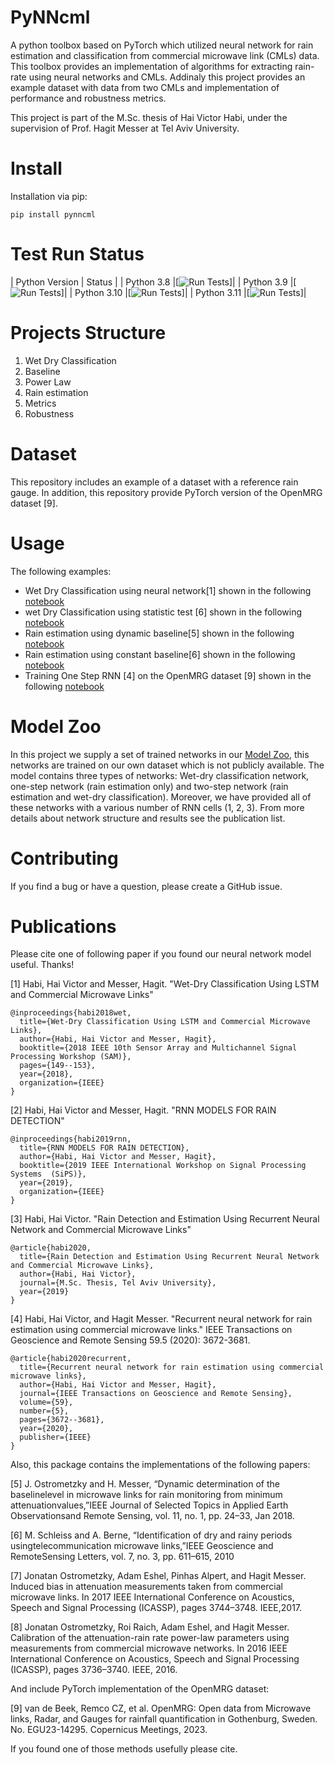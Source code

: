 
# PyNNcml
A python toolbox based on PyTorch which utilized neural network for rain estimation and classification from commercial microwave link (CMLs) data. This toolbox provides an implementation of algorithms for extracting rain-rate using neural networks and CMLs. Addinaly this project provides an example dataset with data from two CMLs and implementation of performance and robustness metrics.  

This project is part of the M.Sc. thesis of Hai Victor Habi, under the supervision of Prof. Hagit Messer at Tel Aviv University.



# Install
Installation via pip:
```
pip install pynncml
```

# Test Run Status
| Python Version | Status |
| Python 3.8  |[![Run Tests](https://github.com/haihabi/PyNNcml/actions/workflows/run_test_python_3_8.yml/badge.svg)]|
| Python 3.9 |[![Run Tests](https://github.com/haihabi/PyNNcml/actions/workflows/run_test_python_3_9.yml/badge.svg)]|
| Python 3.10 |[![Run Tests](https://github.com/haihabi/PyNNcml/actions/workflows/run_test_python_3_10.yml/badge.svg)]|
| Python 3.11 |[![Run Tests](https://github.com/haihabi/PyNNcml/actions/workflows/run_test_python_3_11.yml/badge.svg)]|




# Projects Structure

1. Wet Dry Classification
2. Baseline 
3. Power Law 
4. Rain estimation
5. Metrics
6. Robustness
# Dataset
This repository includes an example of a dataset with a reference rain gauge. 
In addition, this repository provide PyTorch version of the OpenMRG dataset [9].

# Usage
The following examples:
* Wet Dry Classification using neural network[1] shown in the following [notebook](https://github.com/haihabi/PyNNcml/blob/master/examples/wet_dry_classification_rnn.ipynb) 
* wet Dry Classification using statistic test [6]  shown in the following [notebook](https://github.com/haihabi/PyNNcml/blob/master/examples/wet_dry_classification.ipynb)
* Rain estimation using dynamic baseline[5] shown in the following [notebook](https://github.com/haihabi/PyNNcml/blob/master/examples/rain_estimation_dynamic.ipynb)
* Rain estimation using constant baseline[6] shown in the following [notebook](https://github.com/haihabi/PyNNcml/blob/master/examples/rain_estimation_constant.ipynb)
* Training One Step RNN [4] on the OpenMRG dataset [9] shown in the following [notebook](https://github.com/haihabi/PyNNcml/blob/master/examples/training_rnn.ipynb)



# Model Zoo
In this project we supply a set of trained networks in our [Model Zoo](https://github.com/haihabi/PyNNcml/tree/master/pynncml/model_zoo), this networks are trained on our own dataset which is not publicly available.
The model contains three types of networks: Wet-dry classification network, one-step network (rain estimation only) and two-step network (rain estimation and wet-dry classification). Moreover, we have provided all of these networks with a various number of RNN cells (1, 2, 3). From more details about network structure and results see the publication list.

# Contributing

If you find a bug or have a question, please create a GitHub issue.



# Publications

Please cite one of following paper if you found our neural network model useful. Thanks!

[1] Habi, Hai Victor and Messer, Hagit. "Wet-Dry Classification Using LSTM and Commercial Microwave Links"

```
@inproceedings{habi2018wet,
  title={Wet-Dry Classification Using LSTM and Commercial Microwave Links},
  author={Habi, Hai Victor and Messer, Hagit},
  booktitle={2018 IEEE 10th Sensor Array and Multichannel Signal Processing Workshop (SAM)},
  pages={149--153},
  year={2018},
  organization={IEEE}
} 

```

[2] Habi, Hai Victor and Messer, Hagit. "RNN MODELS FOR RAIN DETECTION"

```
@inproceedings{habi2019rnn,
  title={RNN MODELS FOR RAIN DETECTION},
  author={Habi, Hai Victor and Messer, Hagit},
  booktitle={2019 IEEE International Workshop on Signal Processing Systems  (SiPS)},
  year={2019},
  organization={IEEE}
} 

```

[3] Habi, Hai Victor. "Rain Detection and Estimation Using Recurrent Neural Network and Commercial Microwave Links"

```
@article{habi2020,
  title={Rain Detection and Estimation Using Recurrent Neural Network and Commercial Microwave Links},
  author={Habi, Hai Victor},
  journal={M.Sc. Thesis, Tel Aviv University},
  year={2019}
}

```

[4] Habi, Hai Victor, and Hagit Messer. "Recurrent neural network for rain estimation using commercial microwave links." IEEE Transactions on Geoscience and Remote Sensing 59.5 (2020): 3672-3681.
```
@article{habi2020recurrent,
  title={Recurrent neural network for rain estimation using commercial microwave links},
  author={Habi, Hai Victor and Messer, Hagit},
  journal={IEEE Transactions on Geoscience and Remote Sensing},
  volume={59},
  number={5},
  pages={3672--3681},
  year={2020},
  publisher={IEEE}
}
```

Also, this package contains the implementations of the following papers:

[5] J. Ostrometzky and H. Messer, “Dynamic determination of the baselinelevel in microwave links for rain monitoring from minimum attenuationvalues,”IEEE Journal of Selected Topics in Applied Earth Observationsand Remote Sensing, vol. 11, no. 1, pp. 24–33, Jan 2018.

[6] M. Schleiss and A. Berne, “Identification of dry and rainy periods usingtelecommunication  microwave  links,”IEEE  Geoscience  and  RemoteSensing Letters, vol. 7, no. 3, pp. 611–615, 2010

[7] Jonatan Ostrometzky, Adam Eshel, Pinhas Alpert, and Hagit Messer. Induced bias in attenuation measurements taken from commercial microwave links. In 2017 IEEE International
Conference on Acoustics, Speech and Signal Processing (ICASSP), pages 3744–3748. IEEE,2017. <br>

[8] Jonatan Ostrometzky, Roi Raich, Adam Eshel, and Hagit Messer.
Calibration of the
attenuation-rain rate power-law parameters using measurements from commercial microwave networks. In 2016 IEEE International Conference on Acoustics, Speech and Signal
Processing (ICASSP), pages 3736–3740. IEEE, 2016.

And include PyTorch implementation of the OpenMRG dataset:

[9] van de Beek, Remco CZ, et al. OpenMRG: Open data from Microwave links, Radar, and Gauges for rainfall quantification in Gothenburg, Sweden. No. EGU23-14295. Copernicus Meetings, 2023.


If you found one of those methods usefully please cite.
